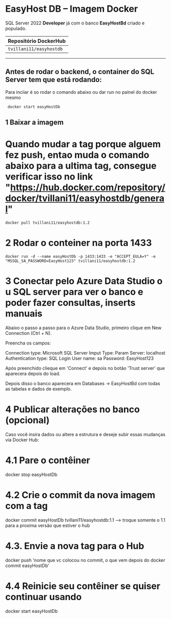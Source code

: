 # EasyHost DB – Imagem Docker

SQL Server 2022 **Developer** já com o banco **EasyHostBd** criado e populado.

| Repositório DockerHub |
|-----------------------|
| `tvillani11/easyhostdb` |

---

## Antes de rodar o backend, o container do SQL Server tem que está rodando:

Para inciiar é so rodar o comando abaixo ou dar run no painel do docker mesmo

` docker start easyHostDb` 

## 1 Baixar a imagem
# Quando mudar a tag porque alguem fez push, entao muda o comando abaixo para a ultima tag, consegue verificar isso no link "https://hub.docker.com/repository/docker/tvillani11/easyhostdb/general"

`docker pull tvillani11/easyhostdb:1.2`

# 2 Rodar o conteiner na porta 1433
`docker run -d --name easyHostDb -p 1433:1433 -e "ACCEPT_EULA=Y" -e "MSSQL_SA_PASSWORD=EasyHost123" tvillani11/easyhostdb:1.2`


# 3 Conectar pelo Azure Data Studio o u SQL server para ver o banco e poder fazer consultas, inserts manuais
 Abaixo o passo a passo para o Azure Data Studio, primeiro clique em New Connection (Ctrl + N).

Preencha os campos:

Connection type: Microsoft SQL Server
Imput Type: Param
Server:	localhost
Authentication type: SQL Login
User name: sa
Password: EasyHost123

Após preenchido clieque em 'Connect' e depois no botão 'Trust server' que aparecera depois do load.

Depois disso o banco aparecera em Databases → EasyHostBd com todas as tabelas e dados de exemplo.

# 4 Publicar alterações no banco (opcional)
Caso você insira dados ou altere a estrutura e deseje subir essas mudanças via Docker Hub:

# 4.1 Pare o contêiner
docker stop easyHostDb

# 4.2 Crie o commit da nova imagem com a tag
docker commit easyHostDb tvillani11/easyhostdb:1.1   --> troque somente o 1.1 para a proxima versão que estiver o hub

# 4.3. Envie a nova tag para o Hub
docker push 'nome que vc colocou no commit, o que vem depois do docker commit easyHostDb'

# 4.4 Reinicie seu contêiner se quiser continuar usando
docker start easyHostDb
